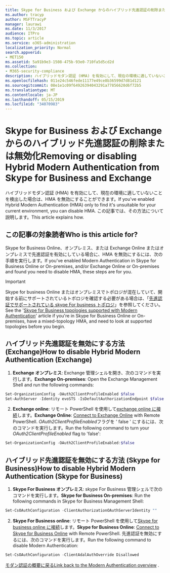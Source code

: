 ```yaml
---
title: Skype for Business および Exchange からのハイブリッド先進認証の削除または無効化
ms.author: tracyp
author: MSFTTracyP
manager: laurawi
ms.date: 11/3/2017
audience: ITPro
ms.topic: article
ms.service: o365-administration
localization_priority: Normal
search.appverid:
- MET150
ms.assetid: 5a91b9e3-1508-475b-93e0-710fa5d5cd2d
ms.collection:
- M365-security-compliance
description: ハイブリッドモダン認証 (HMA) を有効にして、現在の環境に適していないことを検出した場合は、HMA を無効にすることができます。 この記事では、その方法について説明します。
ms.openlocfilehash: 011e24c546fede11177e49ce8b36599d7d81d121
ms.sourcegitcommit: 08e1e1c09f64926394043291a77856620d6f72b5
ms.translationtype: MT
ms.contentlocale: ja-JP
ms.lasthandoff: 05/15/2019
ms.locfileid: "34070983"
---
```

# <a name="removing-or-disabling-hybrid-modern-authentication-from-skype-for-business-and-exchange"></a><span data-ttu-id="dae7c-104">Skype for Business および Exchange からのハイブリッド先進認証の削除または無効化</span><span class="sxs-lookup"><span data-stu-id="dae7c-104">Removing or disabling Hybrid Modern Authentication from Skype for Business and Exchange</span></span>

<span data-ttu-id="dae7c-105">ハイブリッドモダン認証 (HMA) を有効にして、現在の環境に適していないことを検出した場合は、HMA を無効にすることができます。</span><span class="sxs-lookup"><span data-stu-id="dae7c-105">If you've enabled Hybrid Modern Authentication (HMA) only to find it's unsuitable for your current environment, you can disable HMA.</span></span> <span data-ttu-id="dae7c-106">この記事では、その方法について説明します。</span><span class="sxs-lookup"><span data-stu-id="dae7c-106">This article explains how.</span></span>
  
## <a name="who-is-this-article-for"></a><span data-ttu-id="dae7c-107">この記事の対象読者</span><span class="sxs-lookup"><span data-stu-id="dae7c-107">Who is this article for?</span></span>

<span data-ttu-id="dae7c-108">Skype for Business Online、オンプレミス、または Exchange Online またはオンプレミスで先進認証を有効にしている場合に、HMA を無効にするには、次の手順を実行します。</span><span class="sxs-lookup"><span data-stu-id="dae7c-108">If you've enabled Modern Authentication in Skype for Business Online or On-premises, and/or Exchange Online or On-premises and found you need to disable HMA, these steps are for you.</span></span>

> [!IMPORTANT]
> <span data-ttu-id="dae7c-109">Skype for business Online またはオンプレミスでトポロジが混在していて、開始する前にサポートされているトポロジを確認する必要がある場合は、「[先進認証でサポートされている skype For business トポロジ](https://technet.microsoft.com/en-us/library/mt803262.aspx)」を参照してください。</span><span class="sxs-lookup"><span data-stu-id="dae7c-109">See the '[Skype for Business topologies supported with Modern Authentication](https://technet.microsoft.com/en-us/library/mt803262.aspx)' article if you're in Skype for Business Online or On-premises, have a mixed-topology HMA, and need to look at supported topologies before you begin.</span></span>
  
## <a name="how-to-disable-hybrid-modern-authentication-exchange"></a><span data-ttu-id="dae7c-110">ハイブリッド先進認証を無効にする方法 (Exchange)</span><span class="sxs-lookup"><span data-stu-id="dae7c-110">How to disable Hybrid Modern Authentication (Exchange)</span></span>

1. <span data-ttu-id="dae7c-111">**Exchange オンプレミス**: Exchange 管理シェルを開き、次のコマンドを実行します。</span><span class="sxs-lookup"><span data-stu-id="dae7c-111">**Exchange On-premises**: Open the Exchange Management Shell and run the following commands:</span></span> 

```powershell
Set-OrganizationConfig -OAuth2ClientProfileEnabled $false
Set-AuthServer -Identity evoSTS -IsDefaultAuthorizationEndpoint $false
```

2. <span data-ttu-id="dae7c-112">**Exchange online**: リモート PowerShell を使用して[exchange online に接続](https://docs.microsoft.com/en-us/powershell/exchange/exchange-online/connect-to-exchange-online-powershell/connect-to-exchange-online-powershell)します。</span><span class="sxs-lookup"><span data-stu-id="dae7c-112">**Exchange Online**: [Connect to Exchange Online](https://docs.microsoft.com/en-us/powershell/exchange/exchange-online/connect-to-exchange-online-powershell/connect-to-exchange-online-powershell) with Remote PowerShell.</span></span> <span data-ttu-id="dae7c-113">*OAuth2ClientProfileEnabled*フラグを ' false ' にするには、次のコマンドを実行します。</span><span class="sxs-lookup"><span data-stu-id="dae7c-113">Run the following command to turn your  *OAuth2ClientProfileEnabled*  flag to 'false':</span></span>

```powershell    
Set-OrganizationConfig -OAuth2ClientProfileEnabled:$false
```
    
## <a name="how-to-disable-hybrid-modern-authentication-skype-for-business"></a><span data-ttu-id="dae7c-114">ハイブリッド先進認証を無効にする方法 (Skype for Business)</span><span class="sxs-lookup"><span data-stu-id="dae7c-114">How to disable Hybrid Modern Authentication (Skype for Business)</span></span>

1. <span data-ttu-id="dae7c-115">**Skype For Business オンプレミス**: skype For Business 管理シェルで次のコマンドを実行します。</span><span class="sxs-lookup"><span data-stu-id="dae7c-115">**Skype for Business On-premises**: Run the following commands in Skype for Business Management Shell:</span></span>

```powershell
Set-CsOAuthConfiguration -ClientAuthorizationOAuthServerIdentity ""
```

2. <span data-ttu-id="dae7c-116">**Skype For Business online**: リモート PowerShell を使用して[Skype for business online に接続](https://docs.microsoft.com/en-us/office365/enterprise/powershell/manage-skype-for-business-online-with-office-365-powershell)します。</span><span class="sxs-lookup"><span data-stu-id="dae7c-116">**Skype for Business Online**: [Connect to Skype for Business Online](https://docs.microsoft.com/en-us/office365/enterprise/powershell/manage-skype-for-business-online-with-office-365-powershell) with Remote PowerShell.</span></span> <span data-ttu-id="dae7c-117">先進認証を無効にするには、次のコマンドを実行します。</span><span class="sxs-lookup"><span data-stu-id="dae7c-117">Run the following command to disable Modern Authentication:</span></span>

```powershell    
Set-CsOAuthConfiguration -ClientAdalAuthOverride Disallowed
```

<span data-ttu-id="dae7c-118">[モダン認証の概要に戻る](hybrid-modern-auth-overview.md)</span><span class="sxs-lookup"><span data-stu-id="dae7c-118">[Link back to the Modern Authentication overview](hybrid-modern-auth-overview.md) .</span></span> 
  

